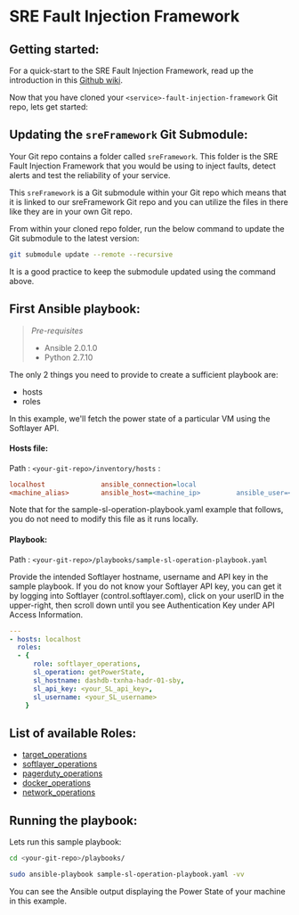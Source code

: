 SRE Fault Injection Framework
==============================


Getting started:
----------------

For a quick-start to the SRE Fault Injection Framework, read up the introduction in this  [Github wiki](https://github.ibm.com/cds-sre-org/sreFramework/wiki).


Now that you have cloned your `<service>-fault-injection-framework` Git repo, lets get started:


Updating the `sreFramework` Git Submodule: 
------------------------------------------

Your Git repo contains a folder called `sreFramework`. This folder is the SRE Fault Injection Framework that you would be using to inject faults, detect alerts and test the reliability of your service.

This `sreFramework` is a Git submodule within your Git repo which means that it is linked to our sreFramework Git repo and you can utilize the files in there like they are in your own Git repo.

From within your cloned repo folder, run the below command to update the Git submodule to the latest version:

```sh
git submodule update --remote --recursive
```


It is a good practice to keep the submodule updated using the command above.


First Ansible playbook:
-----------------------

> *Pre-requisites*
> 
> * Ansible 2.0.1.0
> * Python 2.7.10

The only 2 things you need to provide to create a sufficient playbook are:
* hosts
* roles

In this example, we'll fetch the power state of a particular VM using the Softlayer API. 

#### Hosts file:

Path : `<your-git-repo>/inventory/hosts` :

```INI
localhost              ansible_connection=local
<machine_alias>        ansible_host=<machine_ip>         ansible_user=<ssh-user>        ansible_ssh_pass=<ssh-password>
```

Note that for the sample-sl-operation-playbook.yaml example that follows, you do not need to modify this file as it runs locally.

#### Playbook:

Path : `<your-git-repo>/playbooks/sample-sl-operation-playbook.yaml`

Provide the intended Softlayer hostname, username and API key in the sample playbook.  If you do not know your Softlayer API key, you can get it by logging into Softlayer (control.softlayer.com), click on your userID in the upper-right, then scroll down until you see Authentication Key under API Access Information.

```yaml
---
- hosts: localhost
  roles:
  - {
      role: softlayer_operations,
      sl_operation: getPowerState,
      sl_hostname: dashdb-txnha-hadr-01-sby,
      sl_api_key: <your_SL_api_key>,
      sl_username: <your_SL_username>
    }
```

List of available Roles:
------------------------
* [target_operations](https://github.ibm.com/cds-sre-org/sreFramework/tree/dev/roles/target_operations)
* [softlayer_operations](https://github.ibm.com/cds-sre-org/sreFramework/tree/dev/roles/softlayer_operations)
* [pagerduty_operations](https://github.ibm.com/cds-sre-org/sreFramework/tree/dev/roles/pagerduty_operations)
* [docker_operations](https://github.ibm.com/cds-sre-org/sreFramework/tree/dev/roles/docker_operations)
* [network_operations](https://github.ibm.com/cds-sre-org/sreFramework/tree/dev/roles/network_operations)


Running the playbook:
---------------------

Lets run this sample playbook:

```sh
cd <your-git-repo>/playbooks/
```

```sh
sudo ansible-playbook sample-sl-operation-playbook.yaml -vv
```


You can see the Ansible output displaying the Power State of your machine in this example.







